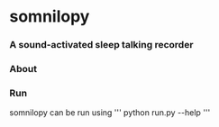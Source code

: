 # somnilopy
### A sound-activated sleep talking recorder

### About


### Run
somnilopy can be run using
'''
python run.py --help
'''

